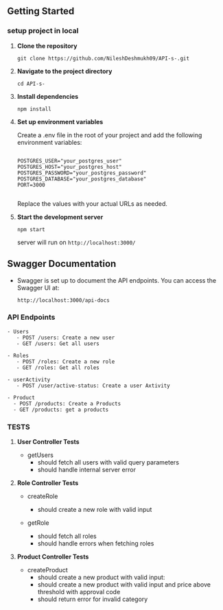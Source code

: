 ## Getting Started

### setup project in local

1. **Clone the repository**

   ``` 
   git clone https://github.com/NileshDeshmukh09/API-s-.git
   ```

2. **Navigate to the project directory**

    ``` 
    cd API-s-
     ```

3. **Install dependencies**

    ``` 
    npm install 
    ```

4. **Set up environment variables**

    Create a .env file in the root of your project and add the following environment variables:

    ```

    POSTGRES_USER="your_postgres_user"
    POSTGRES_HOST="your_postgres_host"
    POSTGRES_PASSWORD="your_postgres_password"
    POSTGRES_DATABASE="your_postgres_database"
    PORT=3000


    ```

    Replace the values with your actual URLs as needed.

5. **Start the development server**
      
    ``` 
    npm start
    ```
   server will run on  ` http://localhost:3000/ `
   


## Swagger Documentation
- Swagger is set up to document the API endpoints. You can access the Swagger UI at:
    ```
    http://localhost:3000/api-docs

    ```

### API Endpoints
    - Users
       - POST /users: Create a new user
       - GET /users: Get all users

    - Roles
       - POST /roles: Create a new role
       - GET /roles: Get all roles

    - userActivity
       - POST /user/active-status: Create a user Axtivity

    - Product
      - POST /products: Create a Products
      - GET /products: get a products

### TESTS 

1. **User Controller Tests**
    - getUsers
        - should fetch all users with valid query parameters
        - should handle internal server error

2. **Role Controller Tests**
    - createRole
        - should create a new role with valid input

    - getRole
        - should fetch all roles
        - should handle errors when fetching roles

3. **Product Controller Tests**
    - createProduct
        - should create a new product with valid input:
        - should create a new product with valid input and price above threshold with approval code
        - should return error for invalid category

